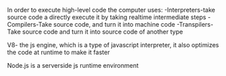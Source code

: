 In order to execute high-level code the computer uses:
-Interpreters-take source code a directly execute it by taking realtime intermediate steps
-Compilers-Take source code, and turn it into machine code
-Transpilers-Take source code and turn it into source code of another type

V8- the js engine, which is a type of javascript interpreter, it also optimizes the code at runtime to make it faster

Node.js is a serverside js runtime environment
